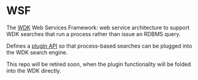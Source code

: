 # WSF
The [WDK](https://github.com/VEuPathDB/WDK) Web Services Framework: web service architecture to support WDK searches that run a process rather than issue an RDBMS query.

Defines a [plugin API](Plugin/src/main/java/org/gusdb/wsf/plugin/Plugin.java) so that process-based searches can be plugged into the WDK search engine.

This repo will be retired soon, when the plugin functionality will be folded into the WDK directly.
